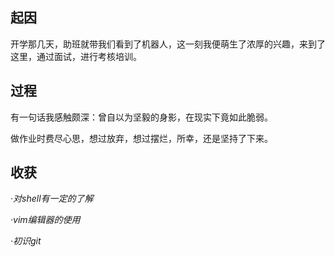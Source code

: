 ## 起因

开学那几天，助班就带我们看到了机器人，这一刻我便萌生了浓厚的兴趣，来到了这里，通过面试，进行考核培训。

## 过程

有一句话我感触颇深：曾自以为坚毅的身影，在现实下竟如此脆弱。

做作业时费尽心思，想过放弃，想过摆烂，所幸，还是坚持了下来。

## 收获

*·对shell有一定的了解*

*·vim编辑器的使用*

*·初识git*

